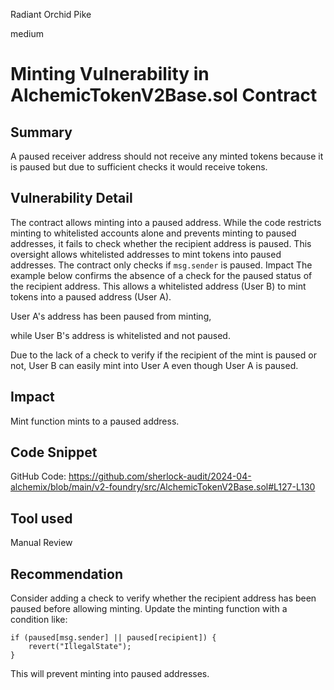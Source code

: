 Radiant Orchid Pike

medium

# Minting Vulnerability in AlchemicTokenV2Base.sol Contract

## Summary
A paused receiver address should not receive any minted tokens because it is paused but due to sufficient checks it would receive tokens.


## Vulnerability Detail

The contract allows minting into a paused address. While the code restricts minting to whitelisted accounts alone and prevents minting to paused addresses, it fails to check whether the recipient address is paused. This oversight allows whitelisted addresses to mint tokens into paused addresses. The contract only checks if `msg.sender` is paused.
Impact
The example below confirms the absence of a check for the paused status of the recipient address. 
This allows a whitelisted address (User B) to mint tokens into a paused address (User A). 

User A's address has been paused from minting,

 while User B's address is whitelisted and not paused.

 Due to the lack of a check to verify if the recipient of the mint is paused or not, 
User B can easily mint into User A even though User A is paused.


## Impact
Mint function mints to a paused address.

## Code Snippet
GitHub Code: https://github.com/sherlock-audit/2024-04-alchemix/blob/main/v2-foundry/src/AlchemicTokenV2Base.sol#L127-L130

## Tool used
Manual Review

## Recommendation
Consider adding a check to verify whether the recipient address has been paused before allowing minting. Update the minting function with a condition like:
```solidity
if (paused[msg.sender] || paused[recipient]) {
    revert("IllegalState");
}
```
This will prevent minting into paused addresses.
